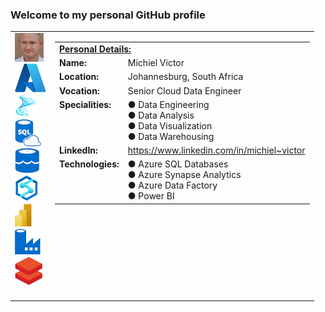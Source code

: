 ### Welcome to my personal GitHub profile

<table>
<tr><td valign=top>
  <img width="46" height="46" src="https://github.com/MichielVictor/MichielVictor/blob/320f4da9fe640c57699d516c084ab95c5cffdc8e/Images/Michiel.png"></img><br>
  <img src="https://github.com/MichielVictor/MichielVictor/blob/320f4da9fe640c57699d516c084ab95c5cffdc8e/Images/Azure.png"></img><br>
  <img src="https://github.com/MichielVictor/MichielVictor/blob/320f4da9fe640c57699d516c084ab95c5cffdc8e/Images/Azure%20SQL%20Server.png"></img><br>
  <img src="https://github.com/MichielVictor/MichielVictor/blob/320f4da9fe640c57699d516c084ab95c5cffdc8e/Images/Cloud%20SQL%20Server.png"></img><br>
  <img src="https://github.com/MichielVictor/MichielVictor/blob/320f4da9fe640c57699d516c084ab95c5cffdc8e/Images/Data%20Lake.png"></img><br>
  <img src="https://github.com/MichielVictor/MichielVictor/blob/320f4da9fe640c57699d516c084ab95c5cffdc8e/Images/Synapse.png"></img><br>
  <img src="https://github.com/MichielVictor/MichielVictor/blob/320f4da9fe640c57699d516c084ab95c5cffdc8e/Images/Power%20BI.png"></img><br>
  <img src="https://github.com/MichielVictor/MichielVictor/blob/320f4da9fe640c57699d516c084ab95c5cffdc8e/Images/Data%20Factory.png"></img><br>
  <img src="https://github.com/MichielVictor/MichielVictor/blob/320f4da9fe640c57699d516c084ab95c5cffdc8e/Images/Databrics.png"></img><br>
  &nbsp;&nbsp;&nbsp;&nbsp;&nbsp;&nbsp;&nbsp;&nbsp;&nbsp;&nbsp;&nbsp;
</td><td valign=top>
<table>
<tr><td colspan=2><b><u>Personal Details:</u></b></td></tr>
<tr><td><b>Name:</b></td><td>Michiel Victor</td></tr>
<tr><td><b>Location:</b></td><td>Johannesburg, South Africa</td></tr>
<tr><td><b>Vocation:</b></td><td>Senior Cloud Data Engineer</td></tr>
<tr><td valign=top><b>Specialities:</b></td><td>● Data Engineering<br>● Data Analysis<br>● Data Visualization<br>● Data Warehousing</td></tr>
<tr><td><b>LinkedIn:</b></td><td nowrap><a href='https://www.linkedin.com/in/michiel~victor'>https://www.linkedin.com/in/michiel~victor</a></td></tr>
<tr><td valign=top><b>Technologies:</b></td><td>● Azure SQL Databases<br>● Azure Synapse Analytics<br>● Azure Data Factory<br>● Power BI</td></tr>
</table>
</td></tr>
</table>

